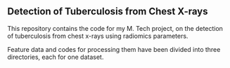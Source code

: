 ## Detection of Tuberculosis from Chest X-rays

This repository contains the code for my M. Tech project, on the detection of tuberculosis from chest x-rays using radiomics parameters.  

Feature data and codes for processing them have been divided into three directories, each for one dataset.